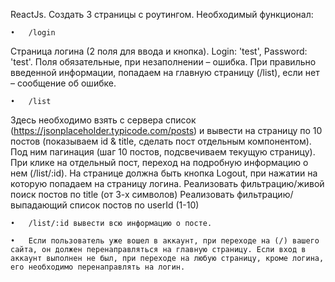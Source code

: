 ReactJs.
Создать 3 страницы c роутингом. Необходимый функционал:

    •	/login

Страница логина (2 поля для ввода и кнопка). Login: 'test', Password: 'test'.
Поля обязательные, при незаполнении – ошибка.
При правильно введенной информации, попадаем на главную страницу (/list), если нет – сообщение об ошибке.

    •	/list

Здесь необходимо взять с сервера список (https://jsonplaceholder.typicode.com/posts) и вывести на страницу по 10 постов (показываем id & title, сделать пост отдельным компонентом). Под ним пагинация (шаг 10 постов, подсвечиваем текущую страницу). При клике на отдельный пост, переход на подробную информацию о нем (/list/:id).
На странице должна быть кнопка Logout, при нажатии на которую попадаем на страницу логина.
Реализовать фильтрацию/живой поиск постов по title (от 3-х символов)
Реализовать фильтрацию/выпадающий список постов по userId (1-10)

    •	/list/:id вывести всю информацию о посте.

    •	Если пользователь уже вошел в аккаунт, при переходе на (/) вашего сайта, он должен перенаправляться на главную страницу. Если вход в аккаунт выполнен не был, при переходе на любую страницу, кроме логина, его необходимо перенаправлять на логин.
